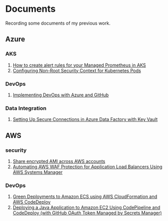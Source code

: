 # Documents
Recording some documents of my previous work.

## Azure
### AKS
1. <a href="./Azure/AKS-maintaince/Create-alert-rules.md">How to create alert rules for your Managed Prometheus in AKS</a>  
2. <a href="./Azure/AKS-maintaince/Configuring Non-Root Security Context for Kubernetes Pods.md">Configuring Non-Root Security Context for Kubernetes Pods</a>
### DevOps
1. <a href="./Azure/Azure-DevOps/Deploying-Applications-with-Azure-DevOps.md">Implementing DevOps with Azure and GitHub</a>
### Data Integration
1. <a href="./Azure/Data-integration/Setting-Up-Secure-Connections-in-Azure-Data-Factory-with-Key-Vault.md">Setting Up Secure Connections in Azure Data Factory with Key Vault</a>


## AWS
### security
1. <a href="./AWS/AWS-security/Share encrypted AMI across AWS accounts.md">Share encrypted AMI across AWS accounts</a>
2. <a href="./AWS/AWS-security/Automating-AWS-WAF-Protection-for-ALB.md">Automating AWS WAF Protection for Application Load Balancers Using AWS Systems Manager</a>
### DevOps
1. <a href="./AWS/AWS-DevOps/Green Deployments to Amazon ECS using AWS CloudFormation and AWS CodeDeploy.md">Green Deployments to Amazon ECS using AWS CloudFormation and AWS CodeDeploy</a>  
2. <a href="./AWS/AWS-DevOps/Deploying a Java Application to Amazon EC2 Using CodePipeline and CodeDeploy (with GitHub OAuth Token Managed by Secrets Manager).md">Deploying a Java Application to Amazon EC2 Using CodePipeline and CodeDeploy (with GitHub OAuth Token Managed by Secrets Manager)</a>

